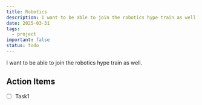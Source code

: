 ```yaml
---
title: Robotics
description: I want to be able to join the robotics hype train as well. There is a lot of money to be made in this field - and it is fun!
date: 2025-03-31
tags:
  - project
important: false
status: todo
---
```


I want to be able to join the robotics hype train as well.

## Action Items

- [ ] Task1
